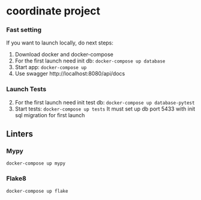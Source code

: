 # coordinate project
### Fast setting
If you want to launch locally, do next steps:
1. Download docker and docker-compose
2. For the first launch need init db: ```docker-compose up database```
3. Start app: ```docker-compose up```
3. Use swagger http://localhost:8080/api/docs

### Launch Tests
2. For the first launch need init test db: ```docker-compose up database-pytest```
2. Start tests: ```docker-compose up tests```
It must set up db port 5433 with init sql migration for first launch

## Linters
### Mypy
```docker-compose up mypy```


### Flake8
```docker-compose up flake```
